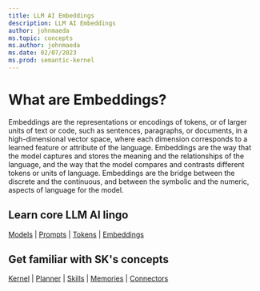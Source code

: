 ```yaml
---
title: LLM AI Embeddings
description: LLM AI Embeddings
author: johnmaeda
ms.topic: concepts
ms.author: johnmaeda
ms.date: 02/07/2023
ms.prod: semantic-kernel
---
```


# What are Embeddings?

Embeddings are the representations or encodings of tokens, or of larger units of text or code, such as sentences, paragraphs, or documents, in a high-dimensional vector space, where each dimension corresponds to a learned feature or attribute of the language. Embeddings are the way that the model captures and stores the meaning and the relationships of the language, and the way that the model compares and contrasts different tokens or units of language. Embeddings are the bridge between the discrete and the continuous, and between the symbolic and the numeric, aspects of language for the model.

## Learn core LLM AI lingo

[Models](models) | [Prompts](prompts) | [Tokens](tokens) | [Embeddings](embeddings)

## Get familiar with SK's concepts

[Kernel](kernel) | [Planner](planner) | [Skills](skills) |  [Memories](memories) | [Connectors](connectors)